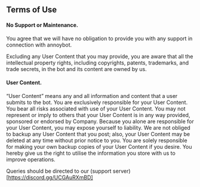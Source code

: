 ## Terms of Use


#### **No Support or Maintenance.**

You agree that we will have no obligation to provide you with any support in connection with annoybot.

Excluding any User Content that you may provide, you are aware that all the intellectual property rights, including copyrights, patents, trademarks, and trade secrets, in the bot and its content are owned by us.

#### **User Content.**

“User Content” means any and all information and content that a user submits to the bot. You are exclusively responsible for your User Content. You bear all risks associated with use of your User Content.  You may not represent or imply to others that your User Content is in any way provided, sponsored or endorsed by Company. Because you alone are responsible for your User Content, you may expose yourself to liability. We are not obliged to backup any User Content that you post; also, your User Content may be deleted at any time without prior notice to you. You are solely responsible for making your own backup copies of your User Content if you desire. You hereby give us the right to utilise the information you store with us to improve operations.


Queries should be directed to our (support server)[https://discord.gg/UCGAuRXmBD]